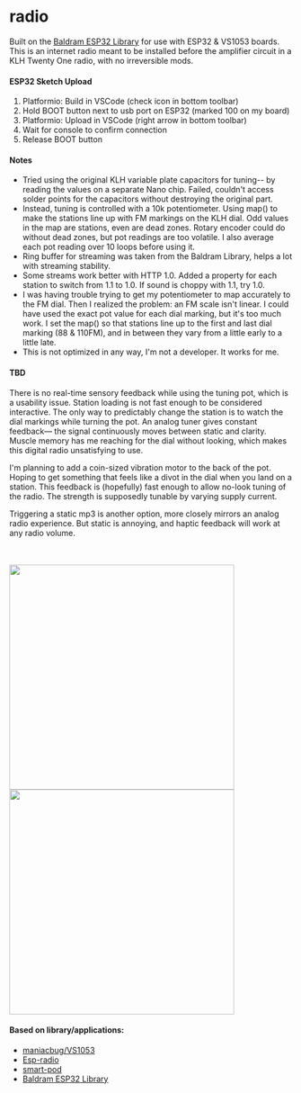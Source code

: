 # radio

Built on the [Baldram ESP32 Library](https://github.com/baldram/ESP_VS1053_Library) for use with ESP32 & VS1053 boards. This is an internet radio meant to be installed before the amplifier circuit in a KLH Twenty One radio, with no irreversible mods.

#### ESP32 Sketch Upload

1. Platformio: Build in VSCode (check icon in bottom toolbar)
2. Hold BOOT button next to usb port on ESP32 (marked 100 on my board)
3. Platformio: Upload in VSCode (right arrow in bottom toolbar)
4. Wait for console to confirm connection
5. Release BOOT button

#### Notes

-   Tried using the original KLH variable plate capacitors for tuning-- by reading the values on a separate Nano chip. Failed, couldn't access solder points for the capacitors without destroying the original part.
-   Instead, tuning is controlled with a 10k potentiometer. Using map() to make the stations line up with FM markings on the KLH dial. Odd values in the map are stations, even are dead zones. Rotary encoder could do without dead zones, but pot readings are too volatile. I also average each pot reading over 10 loops before using it.
-   Ring buffer for streaming was taken from the Baldram Library, helps a lot with streaming stability.
-   Some streams work better with HTTP 1.0. Added a property for each station to switch from 1.1 to 1.0. If sound is choppy with 1.1, try 1.0.
-   I was having trouble trying to get my potentiometer to map accurately to the FM dial. Then I realized the problem: an FM scale isn't linear. I could have used the exact pot value for each dial marking, but it's too much work. I set the map() so that stations line up to the first and last dial marking (88 & 110FM), and in between they vary from a little early to a little late.
-   This is not optimized in any way, I'm not a developer. It works for me.

#### TBD

There is no real-time sensory feedback while using the tuning pot, which is a usability issue. Station loading is not fast enough to be considered interactive. The only way to predictably change the station is to watch the dial markings while turning the pot. An analog tuner gives constant feedback— the signal continuously moves between static and clarity. Muscle memory has me reaching for the dial without looking, which makes this digital radio unsatisfying to use.

I'm planning to add a coin-sized vibration motor to the back of the pot. Hoping to get something that feels like a divot in the dial when you land on a station. This feedback is (hopefully) fast enough to allow no-look tuning of the radio. The strength is supposedly tunable by varying supply current.

Triggering a static mp3 is another option, more closely mirrors an analog radio experience. But static is annoying, and haptic feedback will work at any radio volume.

<br>
<br>

<img src="https://github.com/unfussyorg/radio/assets/121210659/003af917-9dcb-4ddd-be31-c31f8e9c14f3" height="400">
<img src="https://github.com/unfussyorg/radio/assets/121210659/abbc4510-70ae-45c3-8341-2a3883c0109c" height="400">

#### Based on library/applications:

-   [maniacbug/VS1053](https://github.com/maniacbug/VS1053)
-   [Esp-radio](https://github.com/Edzelf/Esp-radio)
-   [smart-pod](https://github.com/MagicCube/smart-pod)
-   [Baldram ESP32 Library](https://github.com/baldram/ESP_VS1053_Library)
